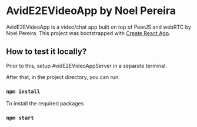 # AvidE2EVideoApp by Noel Pereira

AvidE2EVideoApp is a video/chat app built on top of PeerJS and webRTC by Noel Pereira.
This project was bootstrapped with [Create React App](https://github.com/facebook/create-react-app).

## How to test it locally?
Prior to this, setup AvidE2EVideoAppServer in a separate terminal.

After that, in the project directory, you can run:

### `npm install`

To install the required packages

### `npm start`







